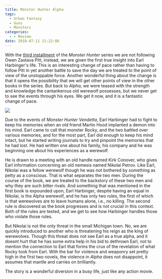```yaml
---
title: Monster Hunter Alpha
tags:
  - Urban Fantasy
  - Guns
  - Monsters
categories:
  - - Review
date: 2018-07-11 21:22:08
---
```


With the [third installment](https://www.amazon.com/gp/product/1439134588/ref=as_li_tl?ie=UTF8&camp=1789&creative=9325&creativeASIN=1439134588&linkCode=as2&tag=mysite009e-20&linkId=4cc1b719e70c125004c1e50e64241293) of the _Monster Hunter_ series we are not following Owen Zastava Pitt, instead, we are given the first true insight into Earl Harbinger's life.  This is an interesting change of pace rather than having to follow Pitt in yet another battle to save the day we are treated to the point of view of the unstoppable force.  Another wonderful thing about the change is that it opens the possibility that we will get other points of view in the other books in the series.  But back to _Alpha_, we were teased with the strength and knowledge the cantankerous old werewolf possesses, but we never get to see the events through his eyes.  We get it now, and it is a fantastic change of pace.<!-- more --><div class="embedded-image-right">![](./monster-hunter-alpha.jpg)</div>

Due to the events of _Monster Hunter Vendetta_, Earl Harbinger had to fight to keep his memories when an old friend Martin Hood implanted a demon into his mind.  Earl came to call that monster Rocky, and the two battled over various memories, and for the most part, Earl did enough to keep his mind intact, but he started writing journals to try and pinpoint the memories that he had lost.  He had written one about his family, his company and he was beginning one about his experiences as a werewolf.

He is drawn to a meeting with an old handle named Kirk Conover, who gives Earl information concerning an old nemesis named Nikolai Petrov.  Like Earl, Nikolai was a fellow werewolf though he was not bothered by something as petty as a conscious.  That is what separates the two men.  During the course of the book, we are treated to the backstory of these two men and why they are such bitter rivals.  And something that was mentioned in the first book is expounded upon, Earl Harbinger, despite having an equal in Nikolai, is the Alpha werewolf, and he has only two rules, the first of which is that werewolves are to leave humans alone, i.e., no killing.  The second rule is discovered as the book progresses and is not crucial in this context.  Both of the rules are tested, and we get to see how Harbinger handles those who violate those rules.

But Nikolai is not the only threat in the small Michigan town.  No, we are quickly introduced to another who is threatening his reign as the king of werewolves.  Though this threat does not see Earl as a true alpha, and it doesnt hurt that he has some extra help in his bid to dethrown Earl, not to mention the connection to Earl that forms the crux of the revelation of what Rocky took from Earl.  With the bar for violence and weaponry set pretty high in the first two novels, the violence in _Alpha_ does not disappoint, it assumes that mantle and carries on brilliantly.

The story is a wonderful diversion in a busy life, just like any action movie.